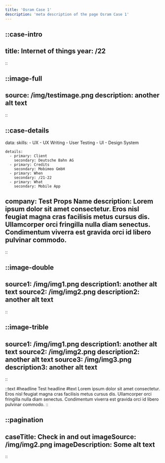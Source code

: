 ```yaml
---
title: 'Osram Case 1'
description: 'meta description of the page Osram Case 1'
---
```



::case-intro
---
title: Internet of things
year: /22
---
::


::image-full
---
source: /img/testimage.png
description: another alt text
---
::

::case-details
---
data:
    skills:
      - UX
      - UX Writing
      - User Testing
      - UI
      - Design System

    details:
      - primary: Client
        secondary: Deutsche Bahn AG
      - primary: Credits
        secondary: Mobimeo GmbH
      - primary: When
        secondary: /21-22
      - primary: What
        secondary: Mobile App
        
company: Test Props Name
description: Lorem ipsum dolor sit amet consectetur. Eros nisl feugiat magna cras facilisis metus cursus dis. Ullamcorper orci fringilla nulla diam senectus. Condimentum viverra est gravida orci id libero pulvinar commodo.
---
::


::image-double
---
source1: /img/img1.png
description1: another alt text
source2: /img/img2.png
description2: another alt text
---
::

::image-trible
---
source1: /img/img1.png
description1: another alt text
source2: /img/img2.png
description2: another alt text
source3: /img/img3.png
description3: another alt text
---
::

::text
#headline 
Test headline
#text 
Lorem ipsum dolor sit amet consectetur. Eros nisl feugiat magna cras facilisis metus cursus dis. Ullamcorper orci fringilla nulla diam senectus. Condimentum viverra est gravida orci id libero pulvinar commodo.
::


::pagination
---
caseTitle: Check in and out
imageSource: /img/img2.png
imageDescription: Some alt text
---
::


